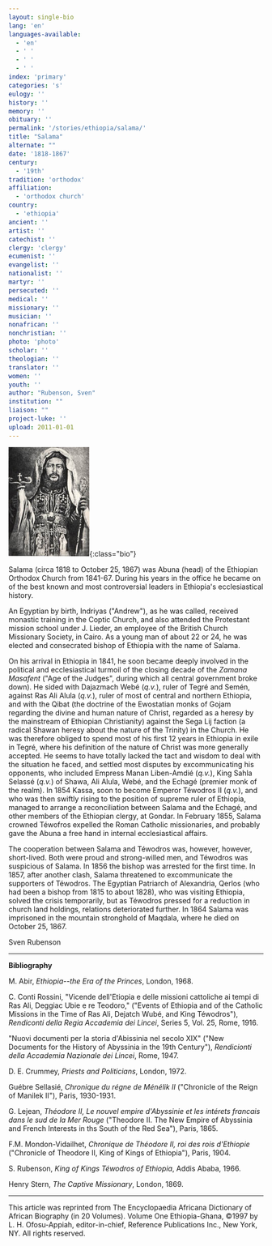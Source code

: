 ```yaml
---
layout: single-bio
lang: 'en'
languages-available:
  - 'en'
  - ' '
  - ' '
  - ' '
index: 'primary'
categories: 's'
eulogy: ''
history: ''
memory: ''
obituary: ''
permalink: '/stories/ethiopia/salama/'
title: "Salama"
alternate: ""
date: '1818-1867'
century:
  - '19th'
tradition: 'orthodox'
affiliation:
  - 'orthodox church'
country:
  - 'ethiopia'
ancient: ''
artist: ''
catechist: ''
clergy: 'clergy'
ecumenist: ''
evangelist: ''
nationalist: ''
martyr: ''
persecuted: ''
medical: ''
missionary: ''
musician: ''
nonafrican: ''
nonchristian: ''
photo: 'photo'
scholar: ''
theologian: ''
translator: ''
women: ''
youth: ''
author: "Rubenson, Sven"
institution: ""
liaison: ""
project-luke: ''
upload: 2011-01-01
---
```


![Salama](/images/bio-pics/ethiopia/salama/salama.jpg){:class="bio"}

Salama (circa 1818 to October 25, 1867) was Abuna (head) of the Ethiopian Orthodox Church from 1841-67. During his years in the office he became on of the best known and most controversial leaders in Ethiopia's ecclesiastical history.

An Egyptian by birth, Indriyas ("Andrew"), as he was called, received monastic training in the Coptic Church, and also attended the Protestant mission school under J. Lieder, an employee of the British Church Missionary Society, in Cairo. As a young man of about 22 or 24, he was elected and consecrated bishop of Ethiopia with the name of Salama.

On his arrival in Ethiopia in 1841, he soon became deeply involved in the political and ecclesiastical turmoil of the closing decade of the *Zamana Masafent* ("Age of the Judges", during which all central government broke down). He sided with Dajazmach Webé (*q.v.*), ruler of Tegré and Semén, against Ras Ali Alula (*q.v.*), ruler of most of central and northern Ethiopia, and with the Qibat (the doctrine of the Ewostatian monks of Gojam regarding the divine and human nature of Christ, regarded as a heresy by the mainstream of Ethiopian Christianity) against the Sega Lij faction (a radical Shawan heresy about the nature of the Trinity) in the Church. He was therefore obliged to spend most of his first 12 years in Ethiopia in exile in Tegré, where his definition of the nature of Christ was more generally accepted. He seems to have totally lacked the tact and wisdom to deal with the situation he faced, and settled most disputes by excommunicating his opponents, who included Empress Manan Liben-Amdié (*q.v.*), King Sahla Selassé (*q.v.*) of Shawa, Ali Alula, Webé, and the Echagé (premier monk of the realm). In 1854 Kassa, soon to become Emperor Téwodros II (*q.v.*), and who was then swiftly rising to the position of supreme ruler of Ethiopia, managed to arrange a reconciliation between Salama and the Echagé, and other members of the Ethiopian clergy, at Gondar. In February 1855, Salama crowned Téwofros expelled the Roman Catholic missionaries, and probably gave the Abuna a free hand in internal ecclesiastical affairs.

The cooperation between Salama and Téwodros was, however, however, short-lived. Both were proud and strong-willed men, and Téwodros was suspicious of Salama. In 1856 the bishop was arrested for the first time. In 1857, after another clash, Salama threatened to excommunicate the supporters of Téwodros. The Egyptian Patriarch of Alexandria, Qerlos (who had been a bishop from 1815 to about 1828), who was visiting Ethiopia, solved the crisis temporarily, but as Téwodros pressed for a reduction in church land holdings, relations deteriorated further. In 1864 Salama was imprisoned in the mountain stronghold of Maqdala, where he died on October 25, 1867.

Sven Rubenson

---

**Bibliography**

M. Abir, *Ethiopia--the Era of the Princes*, London, 1968.

C. Conti Rossini, "Vicende dell'Etiopia e delle missioni cattoliche ai tempi di Ras Ali, Deggiac Ubie e re Teodoro," ("Events of Ethiopia and of the Catholic Missions in the Time of Ras Ali, Dejatch Wubé, and King Téwodros"), *Rendiconti della Regia Accademia dei Lincei*, Series 5, Vol. 25, Rome, 1916.

"Nuovi documenti per la storia d'Abissinia nel secolo XIX" ("New Documents for the History of Abyssinia in the 19th Century"), *Rendicionti della Accademia Nazionale dei Lincei*, Rome, 1947.

D. E. Crummey, *Priests and Politicians*, London, 1972.

Guébre Sellasié, *Chronique du régne de Ménélik II* ("Chronicle of the Reign of Manilek II"), Paris, 1930-1931.

G. Lejean, *Théodore II, Le nouvel empire d'Abyssinie et les intérets francais dans le sud de la Mer Rouge* ("Theodore II. The New Empire of Abyssinia and French Interests in ths South of the Red Sea"), Paris, 1865.

F.M. Mondon-Vidailhet, *Chronique de Théodore II, roi des rois d'Ethiopie* ("Chronicle of Theodore II, King of Kings of Ethiopia"), Paris, 1904.

S. Rubenson, *King of Kings Téwodros of Ethiopia*, Addis Ababa, 1966.

Henry Stern, *The Captive Missionary*, London, 1869.

---

This article was reprinted from The Encyclopaedia Africana Dictionary of African Biography (in 20 Volumes). Volume One Ethiopia-Ghana, ©1997 by L. H. Ofosu-Appiah, editor-in-chief, Reference Publications Inc., New York, NY. All rights reserved.
